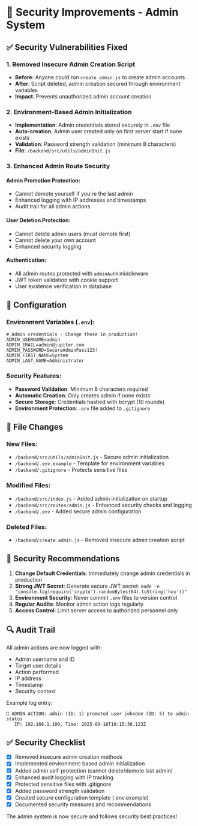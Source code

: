 # 🔐 Security Improvements - Admin System

## ✅ **Security Vulnerabilities Fixed**

### 1. **Removed Insecure Admin Creation Script**
- **Before**: Anyone could run `create_admin.js` to create admin accounts
- **After**: Script deleted, admin creation secured through environment variables
- **Impact**: Prevents unauthorized admin account creation

### 2. **Environment-Based Admin Initialization**
- **Implementation**: Admin credentials stored securely in `.env` file
- **Auto-creation**: Admin user created only on first server start if none exists
- **Validation**: Password strength validation (minimum 8 characters)
- **File**: `/backend/src/utils/adminInit.js`

### 3. **Enhanced Admin Route Security**

#### Admin Promotion Protection:
- Cannot demote yourself if you're the last admin
- Enhanced logging with IP addresses and timestamps
- Audit trail for all admin actions

#### User Deletion Protection:
- Cannot delete admin users (must demote first)
- Cannot delete your own account
- Enhanced security logging

#### Authentication:
- All admin routes protected with `adminAuth` middleware
- JWT token validation with cookie support
- User existence verification in database

## 🔧 **Configuration**

### Environment Variables (`.env`):
```env
# Admin credentials - Change these in production!
ADMIN_USERNAME=admin
ADMIN_EMAIL=admin@jupiter.com
ADMIN_PASSWORD=SecureAdminPass123!
ADMIN_FIRST_NAME=System
ADMIN_LAST_NAME=Administrator
```

### Security Features:
- **Password Validation**: Minimum 8 characters required
- **Automatic Creation**: Only creates admin if none exists
- **Secure Storage**: Credentials hashed with bcrypt (10 rounds)
- **Environment Protection**: `.env` file added to `.gitignore`

## 📁 **File Changes**

### New Files:
- `/backend/src/utils/adminInit.js` - Secure admin initialization
- `/backend/.env.example` - Template for environment variables
- `/backend/.gitignore` - Protects sensitive files

### Modified Files:
- `/backend/src/index.js` - Added admin initialization on startup
- `/backend/src/routes/admin.js` - Enhanced security checks and logging
- `/backend/.env` - Added secure admin configuration

### Deleted Files:
- `/backend/create_admin.js` - Removed insecure admin creation script

## 🚨 **Security Recommendations**

1. **Change Default Credentials**: Immediately change admin credentials in production
2. **Strong JWT Secret**: Generate secure JWT secret: `node -e "console.log(require('crypto').randomBytes(64).toString('hex'))"`
3. **Environment Security**: Never commit `.env` files to version control
4. **Regular Audits**: Monitor admin action logs regularly
5. **Access Control**: Limit server access to authorized personnel only

## 🔍 **Audit Trail**

All admin actions are now logged with:
- Admin username and ID
- Target user details
- Action performed
- IP address
- Timestamp
- Security context

Example log entry:
```
🔐 ADMIN ACTION: admin (ID: 1) promoted user johndoe (ID: 5) to admin status
   IP: 192.168.1.100, Time: 2025-09-16T10:15:30.123Z
```

## ✅ **Security Checklist**

- [x] Removed insecure admin creation methods
- [x] Implemented environment-based admin initialization  
- [x] Added admin self-protection (cannot delete/demote last admin)
- [x] Enhanced audit logging with IP tracking
- [x] Protected sensitive files with .gitignore
- [x] Added password strength validation
- [x] Created secure configuration template (.env.example)
- [x] Documented security measures and recommendations

The admin system is now secure and follows security best practices!

